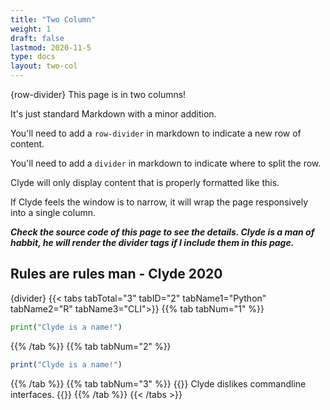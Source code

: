 ```yaml
---
title: "Two Column"
weight: 1
draft: false
lastmod: 2020-11-5
type: docs
layout: two-col
---
```

{row-divider}
This page is in two columns! 

It's just standard Markdown with a minor addition.

You'll need to add a `row-divider` in markdown to indicate a new row of content.

You'll need to add a `divider` in markdown to indicate where to split the row.

Clyde will only display content that is properly formatted like this.

If Clyde feels the window is to narrow, it will wrap the page responsively into a single column.

***Check the source code of this page to see the details. Clyde is a man of habbit, he will render the divider tags if I include them in this page.***

Rules are rules man - Clyde 2020
---

{divider}
{{< tabs tabTotal="3" tabID="2" tabName1="Python" tabName2="R" tabName3="CLI">}}
{{% tab tabNum="1" %}}
``` Python
print("Clyde is a name!")
```
{{% /tab %}}
{{% tab tabNum="2" %}}
``` R
print("Clyde is a name!")
```
{{% /tab %}}
{{% tab tabNum="3" %}}
{{<content-textbox>}}
Clyde dislikes commandline interfaces.
{{</content-textbox>}}
{{% /tab %}}
{{< /tabs >}}
